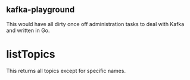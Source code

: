 kafka-playground
----------------

This would have all dirty once off administration tasks to deal with Kafka
and written in Go.

listTopics
===========

This returns all topics except for specific names.


